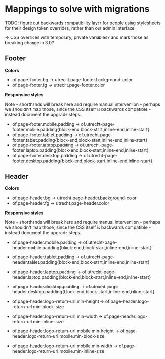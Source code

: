 # Mappings to solve with migrations

TODO: figure out backwards compatibility layer for people using stylesheets for their design token
overrides, rather than our admin interface.

-> CSS overrides with temporary, private variables? and mark those as breaking change in 3.0?

## Footer

**Colors**

- of.page-footer.bg -> utrecht.page-footer.background-color
- of.page-footer.fg -> utrecht.page-footer.color

**Responsive styles**

Note - shorthands will break here and require manual intervention - perhaps we shouldn't map those,
since the CSS itself is backwards compatible - instead document the upgrade steps.

- of.page-footer.mobile.padding ->
  of.utrecht-page-footer.mobile.padding{block-end,block-start,inline-end,inline-start}
- of.page-footer.tablet.padding ->
  of.utrecht-page-footer.tablet.padding{block-end,block-start,inline-end,inline-start}
- of.page-footer.laptop.padding ->
  of.utrecht-page-footer.laptop.padding{block-end,block-start,inline-end,inline-start}
- of.page-footer.desktop.padding ->
  of.utrecht-page-footer.desktop.padding{block-end,block-start,inline-end,inline-start}

## Header

**Colors**

- of.page-header.bg -> utrecht.page-header.background-color
- of.page-header.fg -> utrecht.page-header.color

**Responsive styles**

Note - shorthands will break here and require manual intervention - perhaps we shouldn't map those,
since the CSS itself is backwards compatible - instead document the upgrade steps.

- of.page-header.mobile.padding ->
  of.utrecht-page-header.mobile.padding{block-end,block-start,inline-end,inline-start}
- of.page-header.tablet.padding ->
  of.utrecht-page-header.tablet.padding{block-end,block-start,inline-end,inline-start}
- of.page-header.laptop.padding ->
  of.utrecht-page-header.laptop.padding{block-end,block-start,inline-end,inline-start}
- of.page-header.desktop.padding ->
  of.utrecht-page-header.desktop.padding{block-end,block-start,inline-end,inline-start}

- of.page-header.logo-return-url.min-height -> of.page-header.logo-return-url.min-block-size
- of.page-header.logo-return-url.min-width -> of.page-header.logo-return-url.min-inline-size
- of.page-header.logo-return-url.mobile.min-height ->
  of.page-header.logo-return-url.mobile.min-block-size
- of.page-header.logo-return-url.mobile.min-width ->
  of.page-header.logo-return-url.mobile.min-inline-size
